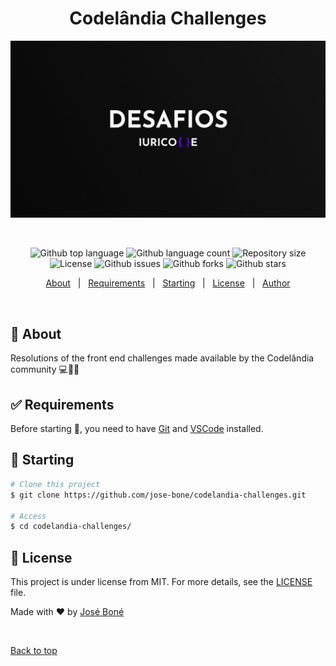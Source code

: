<h1 align="center">Codelândia Challenges</h1>

<div align="center" id="top"> 
  <img src="./.github/Capa.png" alt="Codelândia Blog" />

&#xa0;

</div>

<p align="center">
  <img alt="Github top language" src="https://img.shields.io/github/languages/top/jose-bone/codelandia-challenges?color=56BEB8">

  <img alt="Github language count" src="https://img.shields.io/github/languages/count/jose-bone/codelandia-challenges?color=56BEB8">

  <img alt="Repository size" src="https://img.shields.io/github/repo-size/jose-bone/codelandia-challenges?color=56BEB8">

  <img alt="License" src="https://img.shields.io/github/license/jose-bone/codelandia-challenges?color=56BEB8">

  <img alt="Github issues" src="https://img.shields.io/github/issues/jose-bone/codelandia-challenges?color=56BEB8" />

  <img alt="Github forks" src="https://img.shields.io/github/forks/jose-bone/codelandia-challenges?color=56BEB8" />

  <img alt="Github stars" src="https://img.shields.io/github/stars/jose-bone/codelandia-challenges?color=56BEB8" />
</p>

<!-- Status -->

<!-- <h4 align="center">
	🚧  Codelândia Blog 🚀 Under construction...  🚧
</h4>

<hr> -->

<p align="center">
  <a href="#dart-about">About</a> &#xa0; | &#xa0; 
  <a href="#white_check_mark-requirements">Requirements</a> &#xa0; | &#xa0;
  <a href="#checkered_flag-starting">Starting</a> &#xa0; | &#xa0;
  <a href="#memo-license">License</a> &#xa0; | &#xa0;
  <a href="https://github.com/jose-bone" target="_blank">Author</a>
</p>

<br>

## :dart: About

Resolutions of the front end challenges made available by the Codelândia community 💻📱🚀

## :white_check_mark: Requirements

Before starting :checkered_flag:, you need to have [Git](https://git-scm.com) and [VSCode](https://code.visualstudio.com) installed.

## :checkered_flag: Starting

```bash
# Clone this project
$ git clone https://github.com/jose-bone/codelandia-challenges.git

# Access
$ cd codelandia-challenges/
```

## :memo: License

This project is under license from MIT. For more details, see the [LICENSE](LICENSE.md) file.

Made with :heart: by <a href="https://github.com/jose-bone" target="_blank">José Boné</a>

&#xa0;

<a href="#top">Back to top</a>

